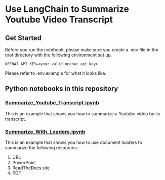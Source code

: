 # Use LangChain to Summarize Youtube Video Transcript

## Get Started

Before you run the notebook, please make sure you create a .env file in the root directory with the following environment set up.


```
OPENAI_API_KEY=<your valid openai api key>
```

Please refer to .env.example for what it looks like.

## Python notebooks in this repository

### [Summarize_Youtube_Transcript.ipynb](./Summarize_Youtube_Transcript.ipynb)

This is an example that shows you how to summarize a Youtube video by its transcript.

### [Summarize_With_Loaders.ipynb](./Summarize_With_Loaders.ipynb)

This is an example that shows you how to use document loaders to summarize the following resources:
1. URL
2. PowerPoint
3. ReadTheDocs site
4. PDF
